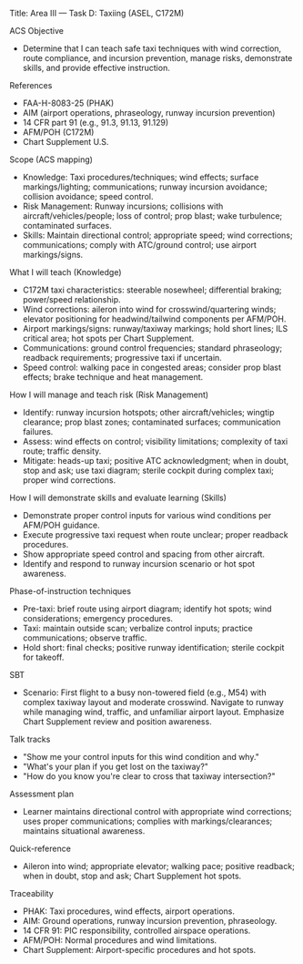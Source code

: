 Title: Area III — Task D: Taxiing (ASEL, C172M)

ACS Objective
- Determine that I can teach safe taxi techniques with wind correction, route compliance, and incursion prevention, manage risks, demonstrate skills, and provide effective instruction.

References
- FAA-H-8083-25 (PHAK)
- AIM (airport operations, phraseology, runway incursion prevention)
- 14 CFR part 91 (e.g., 91.3, 91.13, 91.129)
- AFM/POH (C172M)
- Chart Supplement U.S.

Scope (ACS mapping)
- Knowledge: Taxi procedures/techniques; wind effects; surface markings/lighting; communications; runway incursion avoidance; collision avoidance; speed control.
- Risk Management: Runway incursions; collisions with aircraft/vehicles/people; loss of control; prop blast; wake turbulence; contaminated surfaces.
- Skills: Maintain directional control; appropriate speed; wind corrections; communications; comply with ATC/ground control; use airport markings/signs.

What I will teach (Knowledge)
- C172M taxi characteristics: steerable nosewheel; differential braking; power/speed relationship.
- Wind corrections: aileron into wind for crosswind/quartering winds; elevator positioning for headwind/tailwind components per AFM/POH.
- Airport markings/signs: runway/taxiway markings; hold short lines; ILS critical area; hot spots per Chart Supplement.
- Communications: ground control frequencies; standard phraseology; readback requirements; progressive taxi if uncertain.
- Speed control: walking pace in congested areas; consider prop blast effects; brake technique and heat management.

How I will manage and teach risk (Risk Management)
- Identify: runway incursion hotspots; other aircraft/vehicles; wingtip clearance; prop blast zones; contaminated surfaces; communication failures.
- Assess: wind effects on control; visibility limitations; complexity of taxi route; traffic density.
- Mitigate: heads-up taxi; positive ATC acknowledgment; when in doubt, stop and ask; use taxi diagram; sterile cockpit during complex taxi; proper wind corrections.

How I will demonstrate skills and evaluate learning (Skills)
- Demonstrate proper control inputs for various wind conditions per AFM/POH guidance.
- Execute progressive taxi request when route unclear; proper readback procedures.
- Show appropriate speed control and spacing from other aircraft.
- Identify and respond to runway incursion scenario or hot spot awareness.

Phase-of-instruction techniques
- Pre-taxi: brief route using airport diagram; identify hot spots; wind considerations; emergency procedures.
- Taxi: maintain outside scan; verbalize control inputs; practice communications; observe traffic.
- Hold short: final checks; positive runway identification; sterile cockpit for takeoff.

SBT
- Scenario: First flight to a busy non-towered field (e.g., M54) with complex taxiway layout and moderate crosswind. Navigate to runway while managing wind, traffic, and unfamiliar airport layout. Emphasize Chart Supplement review and position awareness.

Talk tracks
- "Show me your control inputs for this wind condition and why."
- "What's your plan if you get lost on the taxiway?"
- "How do you know you're clear to cross that taxiway intersection?"

Assessment plan
- Learner maintains directional control with appropriate wind corrections; uses proper communications; complies with markings/clearances; maintains situational awareness.

Quick-reference
- Aileron into wind; appropriate elevator; walking pace; positive readback; when in doubt, stop and ask; Chart Supplement hot spots.

Traceability
- PHAK: Taxi procedures, wind effects, airport operations.
- AIM: Ground operations, runway incursion prevention, phraseology.
- 14 CFR 91: PIC responsibility, controlled airspace operations.
- AFM/POH: Normal procedures and wind limitations.
- Chart Supplement: Airport-specific procedures and hot spots.